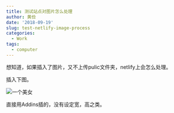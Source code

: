 ```yaml
---
title: 测试站点对图片怎么处理
author: 黄俭
date: '2018-09-19'
slug: test-netlify-image-process
categories:
  - Work
tags:
  - computer
---
```


想知道，如果插入了图片，又不上传pulic文件夹，netlify上会怎么处理。

插入下图。

![一个美女](/post/2018-09-19-test-netlify-image-process_files/J7GX-fyrpeie3652549.jpg)

直接用Addins插的，没有设定宽，高之类。

